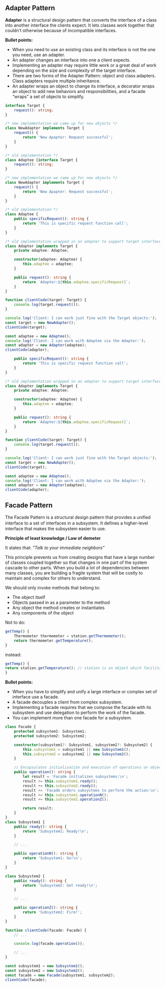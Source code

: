 
## Adapter Pattern

**Adapter** is a structural design pattern that converts the interface of a class into another interface the clients expect. It lets classes work together that couldn’t otherwise because of incompatible interfaces.

**Bullet points:**
- When you need to use an existing class and its interface is not the one you need, use an adapter.
- An adapter changes an interface into one a client expects.
- Implementing an adapter may require little work or a great deal of work depending on the size and complexity of the target interface.
- There are two forms of the Adapter Pattern: object and class adapters. Class adapters require multiple inheritance.
- An adapter wraps an object to change its interface, a decorator wraps an object to add new behaviors and responsibilities, and a facade “wraps” a set of objects to simplify.

```ts
interface Target {
    request(): string;
}

/* new implementation we came up for new objects */
class NewAdapter implements Target {
    request() {
        return 'New Apapter: Request successful';
    }
}

/* old implementation */
class Adaptee {interface Target {
    request(): string;
}

/* new implementation we came up for new objects */
class NewAdapter implements Target {
    request() {
        return 'New Apapter: Request successful';
    }
}

/* old implementation */
class Adaptee {
    public specificRequest(): string {
        return 'This is specific request function call';
    }
}

/* old implementation wrapped in an adapter to support target interface */
class Adapter implements Target {
    private adaptee: Adaptee;

    constructor(adaptee: Adaptee) {
        this.adaptee = adaptee;
    }

    public request(): string {
        return `Adapter:${this.adaptee.specificRequest}`;
    }
}

function clientCode(target: Target) {
    console.log(target.request());
}

console.log('Client: I can work just fine with the Target objects:');
const target = new NewAdapter();
clientCode(target);

const adaptee = new Adaptee();
console.log('Client: I can work with Adaptee via the Adapter:');
const adapter = new Adapter(adaptee);
clientCode(adapter);

    public specificRequest(): string {
        return 'This is specific request function call';
    }
}

/* old implementation wrapped in an adapter to support target interface */
class Adapter implements Target {
    private adaptee: Adaptee;

    constructor(adaptee: Adaptee) {
        this.adaptee = adaptee;
    }

    public request(): string {
        return `Adapter:${this.adaptee.specificRequest}`;
    }
}

function clientCode(target: Target) {
    console.log(target.request());
}

console.log('Client: I can work just fine with the Target objects:');
const target = new NewAdapter();
clientCode(target);

const adaptee = new Adaptee();
console.log('Client: I can work with Adaptee via the Adapter:');
const adapter = new Adapter(adaptee);
clientCode(adapter);

```


## Facade Pattern

The Facade Pattern is a structural design pattern that provides a uniﬁed interface to a set of interfaces in a subsystem. It deﬁnes a higher-level interface that makes the subsystem easier to use.

**Principle of least knowledge / Law of demeter**

It states that:
*"Talk to your immediate neighbors"*

This principle prevents us from creating designs that have a large number of classes coupled together so that changes in one part of the system cascade to other parts. When you build a lot of dependencies between many classes, you are building a fragile system that will be costly to maintain and complex for others to understand.

We should only invoke methods that belong to:
- The object itself
- Objects passed in as a parameter to the method
- Any object the method creates or instantiates
- Any components of the object

Not to do:
```ts
getTemp() {
	Thermometer thermometer = station.getThermometer();
	return thermometer.getTemperature();
}
```

instead:

```ts
getTemp() {
return station.getTemperature(); // station is an object which facilitates this call
}
```


 **Bullet points:**

- When you have to simplify and unify a large interface or complex set of interface use a facade.
- A facade decouples a client from complex subsystem.
- Implementing a facade requires that we compose the facade with its subsystem and use delegation to perform the work of the facade.
- You can implement more than one facade for a subsystem.


```ts
class Facade {
    protected subsystem1: Subsystem1;
    protected subsystem2: Subsystem2;

    constructor(subsystem1?: Subsystem1, subsystem2?: Subsystem2) {
        this.subsystem1 = subsystem1 || new Subsystem1();
        this.subsystem2 = subsystem2 || new Subsystem2();
    }

    // Encapsulates initialisation and execution of operations on object
    public operation(): string {
        let result = 'Facade initializes subsystems:\n';
        result += this.subsystem1.ready();
        result += this.subsystem2.ready();
        result += 'Facade orders subsystems to perform the action:\n';
        result += this.subsystem1.operationN();
        result += this.subsystem2.operationZ();

        return result;
    }
}
class Subsystem1 {
    public ready(): string {
        return 'Subsystem1: Ready!\n';
    }

    // ...

    public operationN(): string {
        return 'Subsystem1: Go!\n';
    }
}

class Subsystem2 {
    public ready(): string {
        return 'Subsystem2: Get ready!\n';
    }

    // ...

    public operationZ(): string {
        return 'Subsystem2: Fire!';
    }
}

function clientCode(facade: Facade) {
    // ...

    console.log(facade.operation());

    // ...
}

const subsystem1 = new Subsystem1();
const subsystem2 = new Subsystem2();
const facade = new Facade(subsystem1, subsystem2);
clientCode(facade);
```
